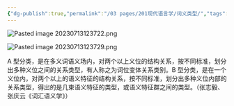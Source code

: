 ```yaml
---
{"dg-publish":true,"permalink":"/03 pages/201现代语言学/词义类型/","tags":["语言学"],"created":"2024-11-30T21:03:05.724+08:00","updated":"2025-03-02T15:30:30.876+08:00"}
---
```


![Pasted image 20230713123722.png](/img/user/09%20settings/Z%20attachment/Pasted%20image%2020230713123722.png)

![Pasted image 20230713123729.png](/img/user/09%20settings/Z%20attachment/Pasted%20image%2020230713123729.png)

A 型分类，是在多义词语义场内，对两个以上义位的结构关系，按不同标准，划分出多种义位之间的关系类型，有人称之为词位变体关系类别。B 型分类，是在一个义位内，对两个以上的语义特征的结构关系，按不同标准，划分出多种义位内部的关系类型，得出的是几束语义特征的类型，或语义特征群之间的类型。（张志毅、张庆云《词汇语义学》）